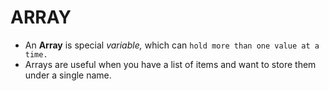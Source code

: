 # ARRAY
- An **Array** is special *variable,* which can `hold more than one value at a time.`
- Arrays are useful when you have a list of items and want to store them under a single name.

